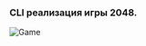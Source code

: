 ### CLI реализация игры 2048.
![Game](https://user-images.githubusercontent.com/45241991/183646610-2f9d2fca-373a-41ab-84c3-04398b0e9965.png)
